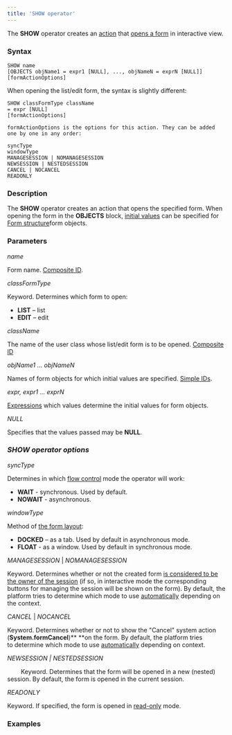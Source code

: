```yaml
---
title: 'SHOW operator'
---
```


The **SHOW** operator creates an [action](Actions.md) that [opens a form](In_an_interactive_view_SHOW_DIALOG.md) in interactive view. 

### Syntax

    SHOW name 
    [OBJECTS objName1 = expr1 [NULL], ..., objNameN = exprN [NULL]]
    [formActionOptions] 

When opening the list/edit form, the syntax is slightly different:

    SHOW classFormType className
    = expr [NULL]
    [formActionOptions] 

    formActionOptions is the options for this action. They can be added one by one in any order:

    syncType
    windowType
    MANAGESESSION | NOMANAGESESSION
    NEWSESSION | NESTEDSESSION
    CANCEL | NOCANCEL
    READONLY

### Description

The **SHOW** operator creates an action that opens the specified form. When opening the form in the **OBJECTS** block, [initial values](Open_form.md#Openform-params) can be specified for [Form structure](Form_structure.md)form objects.

### Parameters

*name*

Form name. [Composite ID](IDs.md#IDs-cid).

*classFormType*

Keyword. Determines which form to open:

-   **LIST** – list
-   **EDIT** – edit

*className*

The name of the user class whose list/edit form is to be opened. [Composite ID](IDs.md#IDs-cid)

*objName1 ... objNameN*

Names of form objects for which initial values are specified. [Simple IDs](IDs.md#IDs-id).

*expr, expr1 ... exprN*

[Expressions](Expression.md) which values determine the initial values for form objects.

*NULL*

Specifies that the values passed may be **NULL**.

### *SHOW operator options*

*syncType*

Determines in which [flow control](In_an_interactive_view_SHOW_DIALOG.md#Inaninteractiveview(SHOW,DIALOG)-flow) mode the operator will work:

-   **WAIT** - synchronous. Used by default.
-   **NOWAIT** - asynchronous.

*windowType*

Method of [the form layout](In_an_interactive_view_SHOW_DIALOG.md#Inaninteractiveview(SHOW,DIALOG)-location):

-   **DOCKED** – as a tab. Used by default in asynchronous mode.
-   **FLOAT** - as a window. Used by default in synchronous mode.

*MANAGESESSION* | *NOMANAGESESSION*

Keyword. Determines whether or not the created form [is considered to be the owner of the session](Interactive_view.md#Interactiveview-owner) (if so, in interactive mode the corresponding buttons for managing the session will be shown on the form). By default, the platform tries to determine which mode to use [automatically](Interactive_view.md#Interactiveview-sysactions) depending on the context.

*CANCEL* | *NOCANCEL*

Keyword. Determines whether or not to show the "Cancel" system action (**System.formCancel**)** **on the form. By default, the platform tries to determine which mode to use [automatically](Interactive_view.md#Interactiveview-sysactions) depending on context.

*NEWSESSION | NESTEDSESSION*

        Keyword. Determines that the form will be opened in a new (nested) session. By default, the form is opened in the current session.

*READONLY*

Keyword. If specified, the form is opened in [read-only](In_an_interactive_view_SHOW_DIALOG.md#Inaninteractiveview(SHOW,DIALOG)-extra) mode.

### Examples


